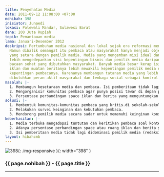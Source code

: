 ```yaml
---
title: Penyehatan Media
date: 2011-09-12 11:08:00 +07:00
nohibah: 398
inisiator: Junaedi
lokasi: Polewali Mandar, Sulawesi Barat
dana: 200 Juta Rupiah
topik: Pemantauan media
lama: Januari-Desember 2012
deskripsi: Pertumbuhan media nasional dan lokal sejak era reformasi memang cukup menggembirakan.
  Namun dibalik semangat itu pembaca atau masyarakat hanya menjadi objek bukan subjek
  yang setara dengan pemilik media. Media yang mengemban misi ideal dan komersil kadang
  lebih mengedepankan sisi kepentingan bisnis dan pemilik media daripada menawarkan
  bacaan sehat yang dibutuhkan masyarakat. Banyak media besar kerap isinya didominasi
  iklan dan muatan beritanya lebih mewakili kepentingan pemilik media daripada mewakili
  kepentingan pembacanya. Karenanya membangun tatanan media yang lebih berperadaban
  dibutuhkan peran aktif masyarakat dan lembaga sosial sebagai kontrol terdepan.
masalah: |-
  1. Membangun kesetaraan media dan pembaca. Isi pemberitaan tidak lagi sepenuhnya ditentukan oleh kebijakan redaksi semata tapi mempertimbangkan heterogenitas kepentingan pembaca.
  2. Mengorganisir komunitas pembaca agar punya posisi tawar di depan pemilik media.
  3. Persentase perbandingan space iklan dan berita yang menguntungkan kedua pihak yakni media dan konsumen atau pembaca.
solusi: |-
  1. Membentuk komunitas-komunitas pembaca yang kritis.di sekolah-sekolah, menjalin kerja sama dengan LSM atau lembaga sosial yang peduli dengan masa depan media yang sehat.
  2. Melakukan survei keinginan dan kebutuhan pembaca.
  3. Mendorong pemilik media secara sadar untuk memenuhi keinginan konsumen atau pembacanya.Pihak yang diuntungkan adalah komunitas pelanggan media (koran, majalah, tabloid) di Polewali, siswa kelas tiga SMAN 1 Polewali, dan kelompok-kelompok masyarakat sebagai konsumen media
keberhasilan: |-
  1. Media terbuka mengadopsi tuntutan dan keritikan pembaca soal konten berita.
  2. Adanya persentase perbandingan space atau ruang iklan dan berita yang menguntungkan dua pihak.
  3. Isi pemberitaan media tidak lagi didominasi pemilik media (redaksi, perusahaan media dan pemilik modal)
layout: hibahcmb
---
```


![398](/static/img/hibahcmb/398.png){: .img-responsive }{: width="398" }

### {{ page.nohibah }} - {{ page.title }}

---

